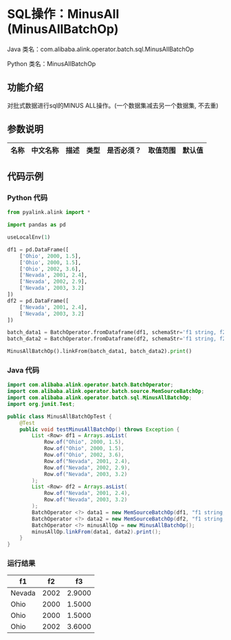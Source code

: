 # SQL操作：MinusAll (MinusAllBatchOp)
Java 类名：com.alibaba.alink.operator.batch.sql.MinusAllBatchOp

Python 类名：MinusAllBatchOp


## 功能介绍
对批式数据进行sql的MINUS ALL操作。(一个数据集减去另一个数据集, 不去重)

## 参数说明

| 名称 | 中文名称 | 描述 | 类型 | 是否必须？ | 取值范围 | 默认值 |
| --- | --- | --- | --- | --- | --- | --- |


## 代码示例
### Python 代码
```python
from pyalink.alink import *

import pandas as pd

useLocalEnv(1)

df1 = pd.DataFrame([
    ['Ohio', 2000, 1.5],
    ['Ohio', 2000, 1.5],
    ['Ohio', 2002, 3.6],
    ['Nevada', 2001, 2.4],
    ['Nevada', 2002, 2.9],
    ['Nevada', 2003, 3.2]
])
df2 = pd.DataFrame([
    ['Nevada', 2001, 2.4],
    ['Nevada', 2003, 3.2]
])

batch_data1 = BatchOperator.fromDataframe(df1, schemaStr='f1 string, f2 bigint, f3 double')
batch_data2 = BatchOperator.fromDataframe(df2, schemaStr='f1 string, f2 bigint, f3 double')

MinusAllBatchOp().linkFrom(batch_data1, batch_data2).print()
```
### Java 代码
```java
import com.alibaba.alink.operator.batch.BatchOperator;
import com.alibaba.alink.operator.batch.source.MemSourceBatchOp;
import com.alibaba.alink.operator.batch.sql.MinusAllBatchOp;
import org.junit.Test;

public class MinusAllBatchOpTest {
	@Test
	public void testMinusAllBatchOp() throws Exception {
		List <Row> df1 = Arrays.asList(
            Row.of("Ohio", 2000, 1.5),
            Row.of("Ohio", 2000, 1.5),
            Row.of("Ohio", 2002, 3.6),
            Row.of("Nevada", 2001, 2.4),
            Row.of("Nevada", 2002, 2.9),
            Row.of("Nevada", 2003, 3.2)
        );
        List <Row> df2 = Arrays.asList(
            Row.of("Nevada", 2001, 2.4),
            Row.of("Nevada", 2003, 3.2)
        );
        BatchOperator <?> data1 = new MemSourceBatchOp(df1, "f1 string, f2 int, f3 double");
        BatchOperator <?> data2 = new MemSourceBatchOp(df2, "f1 string, f2 int, f3 double");
		BatchOperator <?> minusAllOp = new MinusAllBatchOp();
		minusAllOp.linkFrom(data1, data2).print();
	}
}
```

### 运行结果

f1|f2|f3
---|---|---
Nevada|2002|2.9000
Ohio|2000|1.5000
Ohio|2000|1.5000
Ohio|2002|3.6000
